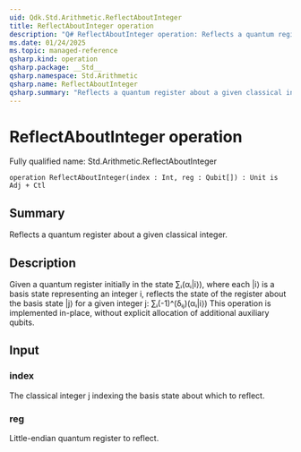 ```yaml
---
uid: Qdk.Std.Arithmetic.ReflectAboutInteger
title: ReflectAboutInteger operation
description: "Q# ReflectAboutInteger operation: Reflects a quantum register about a given classical integer."
ms.date: 01/24/2025
ms.topic: managed-reference
qsharp.kind: operation
qsharp.package: __Std__
qsharp.namespace: Std.Arithmetic
qsharp.name: ReflectAboutInteger
qsharp.summary: "Reflects a quantum register about a given classical integer."
---
```


# ReflectAboutInteger operation

Fully qualified name: Std.Arithmetic.ReflectAboutInteger

```qsharp
operation ReflectAboutInteger(index : Int, reg : Qubit[]) : Unit is Adj + Ctl
```

## Summary
Reflects a quantum register about a given classical integer.

## Description
Given a quantum register initially in the state ∑ᵢ(αᵢ|i⟩),
where each |i⟩ is a basis state representing an integer i,
reflects the state of the register about the basis state |j⟩
for a given integer j: ∑ᵢ(-1)^(δᵢⱼ)(αᵢ|i⟩)
This operation is implemented in-place, without explicit allocation of
additional auxiliary qubits.

## Input
### index
The classical integer j indexing the basis state about which to reflect.
### reg
Little-endian quantum register to reflect.
